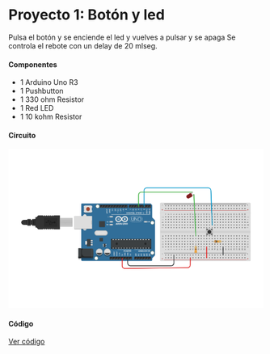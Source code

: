 # Proyecto 1: Botón y led
Pulsa el botón y se enciende el led y vuelves a pulsar y se apaga
Se controla el rebote con un delay de 20 mlseg.

#### Componentes
* 1	Arduino Uno R3
* 1	Pushbutton
* 1	330 ohm Resistor
* 1	Red LED
* 1	10 kohm Resistor

#### Circuito
![Circuito](circuito.png)

#### Código
[Ver código](bonton-led.ino)
